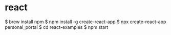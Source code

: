 # react
$ brew install npm
$ npm install -g create-react-app
$ npx create-react-app personal_portal
$ cd react-examples 
$ npm start
